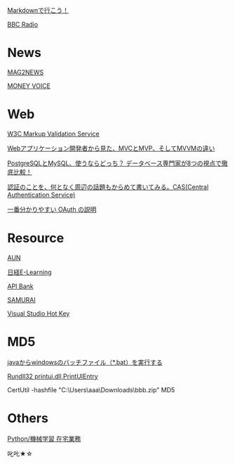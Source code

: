
[Markdownで行こう！](https://gist.github.com/wate/7072365)

[BBC Radio](https://www.bbc.co.uk/programmes/p002vsmz)


News
=====

[MAG2NEWS](https://www.mag2.com/p/news)

[MONEY VOICE](https://www.mag2.com/p/money)


Web
=====

[W3C Markup Validation Service](https://validator.w3.org/#validate_by_input)

[Webアプリケーション開発者から見た、MVCとMVP、そしてMVVMの違い](https://qiita.com/shinkuFencer/items/f2651073fb71416b6cd7)

[PostgreSQLとMySQL、使うならどっち？ データベース専門家が8つの視点で徹底比較！](https://employment.en-japan.com/engineerhub/entry/2017/09/05/110000)

[認証のことを、何となく周辺の話題もからめて書いてみる。CAS(Central Authentication Service)](https://kirinwiki.com/auth/page3.html)

[一番分かりやすい OAuth の説明](https://qiita.com/TakahikoKawasaki/items/e37caf50776e00e733be)


Resource
=========

[AUN](https://aun.tools/)

[日経E-Learning](https://tech.nikkeibp.co.jp/learning/)

[API Bank](https://www.apibank.jp/ApiBank/main;jsessionid=BC0DD219EE6EFA3432F7DF2531DA8BE0)

[SAMURAI](https://samurai-crowd.com/)

[Visual Studio Hot Key](https://code.visualstudio.com/docs/getstarted/keybindings)



MD5
========

[javaからwindowsのバッチファイル（*.bat）を実行する](http://www.bunkei-programmer.net/entry/20110627/p1)

[Rundll32 printui.dll,PrintUIEntry](https://technet.microsoft.com/ja-jp/library/ee624057(v=ws.10).aspx)

CertUtil -hashfile "C:\Users\aaa\Downloads\bbb.zip" MD5


Others
========

[Python/機械学習 在宅業務](https://techacademy.jp/mentor-recruits-lp-ai?utm_source=google&utm_medium=display&utm_content=mentor2_machinelearning&utm_campaign=qiita_machinelearning&gclid=EAIaIQobChMIl4GN2tL65wIVwgdcCh2vuAL2EAEYASAAEgKN2PD_BwE)

叱𠮟★☆



